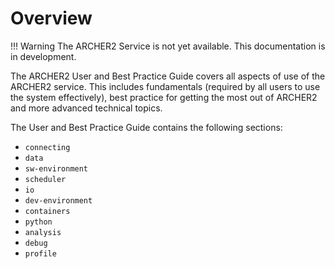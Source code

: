 Overview
========

!!! Warning
   The ARCHER2 Service is not yet available. This documentation is in
   development.

   The ARCHER2 User and Best Practice Guide covers all aspects of use of
   the ARCHER2 service. This includes fundamentals (required by all users
   to use the system effectively), best practice for getting the most out
   of ARCHER2 and more advanced technical topics.

The User and Best Practice Guide contains the following sections:

-   `connecting`
-   `data`
-   `sw-environment`
-   `scheduler`
-   `io`
-   `dev-environment`
-   `containers`
-   `python`
-   `analysis`
-   `debug`
-   `profile`
